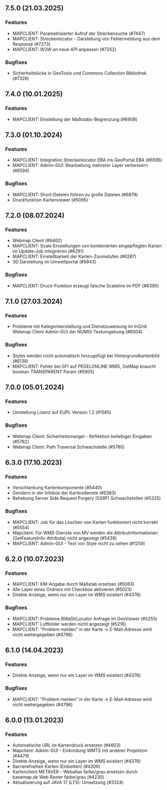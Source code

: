 
## 7.5.0 (21.03.2025)

### Features

* MAPCLIENT: Parametrisierter Aufruf der Streckensuche  (#7447)
* MAPCLIENT: Streckenlocator - Darstellung von Fehlermeldung aus dem Response (#7273)
* MAPCLIENT: W3W an neue API anpassen (#7262)

### Bugfixes

* Sicherheitslücke in GeoTools und Commons Collection Bibliothek (#7326)
    
## 7.4.0 (10.01.2025)

### Features

* MAPCLIENT: Einstellung der Maßstabs-Begrenzung (#6909)

    
## 7.3.0 (01.10.2024)

### Features

* MAPCLIENT: Integration Streckenlocator EBA ins GeoPortal.EBA (#6595)
* MAPCLIENT: Admin-GUI: Bearbeitung mehrerer Layer verbessern (#6594)

### Bugfixes

* MAPCLIENT: Short-Dateien führen zu große Dateien (#6879)
* Druckfunktion Kartenviewer (#5095)
    
## 7.2.0 (08.07.2024)

### Features

* Webmap Client (#6462)
* MAPCLIENT: Scale Einstellungen von kombinierten eingepflegten Karten im Update-Job integrieren (#6291)
* MAPCLIENT: Einstellbarkeit der Karten-Zoomstufen (#6287)
* 3D Darstellung im Umweltportal (#5943)

### Bugfixes

* MAPCLIENT: Druck-Funktion erzeugt falsche Scaleline im PDF (#6390)
    
## 7.1.0 (27.03.2024)

### Features

* Probleme mit Kategorieerstellung und Dienstzuweisung im InGrid Webmap Client Admin-GUI der NUMIS-Testumgebung (#6004)

### Bugfixes

* Styles werden nicht automatisch hinzugefügt bei Hintergrundkartenbild (#6138)
* MAPCLIENT: Fehler bei GFI auf PEGELONLINE WMS, GetMap braucht boolean TRANSPARENT Param (#5905)
    
## 7.0.0 (05.01.2024)

### Features

* Umstellung Lizenz auf EUPL Version 1.2 (#1585)

### Bugfixes

* Webmap Client: Sicherheitsmangel - Reflektion beliebiger Eingaben (#5782)
* Webmap Client: Path Traversal Schwachstelle (#5780)
    
## 6.3.0 (17.10.2023)

### Features

* Verschlankung Kartenkomponente (#5440)
* Gendern in der Infobox der Kartendienste (#5363)
* Behebung Server Side Request Forgery (SSRF) Schwachstellen (#5325)

### Bugfixes

* MAPCLIENT: Job für das Löschen von Karten funktioniert nicht korrekt  (#5554)
* Mapclient: Für WMS-Dienste von MV werden die Attributinformationen (GetFeatureInfo-Attribute) nicht angezeigt  (#5439)
* MAPCLIENT: Admin-GUI - Text von Style nicht zu sehen  (#1259)
    
## 6.2.0 (10.07.2023)

### Features

* MAPCLIENT: KM-Angabe durch Maßstab ersetzen (#5083)
* Alle Layer eines Ordners mit Checkbox aktivieren (#5023)
* Direkte Anzeige, wenn nur ein Layer im WMS existiert (#4376)

### Bugfixes

* MAPCLIENT: Probleme BWaStrLocator Anfrage im GeoViewer  (#5255)
* MAPCLIENT: Luftbilder werden nicht angezeigt  (#5216)
* MAPCLIENT: "Problem melden" in der Karte -> E-Mail-Adresse wird nicht weitergegeben  (#4796)
    
## 6.1.0 (14.04.2023)

### Features

* Direkte Anzeige, wenn nur ein Layer im WMS existiert (#4376)

### Bugfixes

* MAPCLIENT: "Problem melden" in der Karte -> E-Mail-Adresse wird nicht weitergegeben  (#4796)
    
## 6.0.0 (13.01.2023)

### Features

* Automatische URL im Kartendruck ersetzen (#4603)
* Mapclient: Admin-GUI - Einbindung WMTS mit anderer Projektion (#4479)
* Direkte Anzeige, wenn nur ein Layer im WMS existiert (#4376)
* Barrierefreiheit Karten (Einbetten) (#4306)
* Kartenclient METAVER - Webatlas farbe/grau ersetzen durch basemap.de Web Raster farbe/grau (#4230)
* Aktualisierung auf JAVA 17 (LTS): Umsetzung (#3324)




    